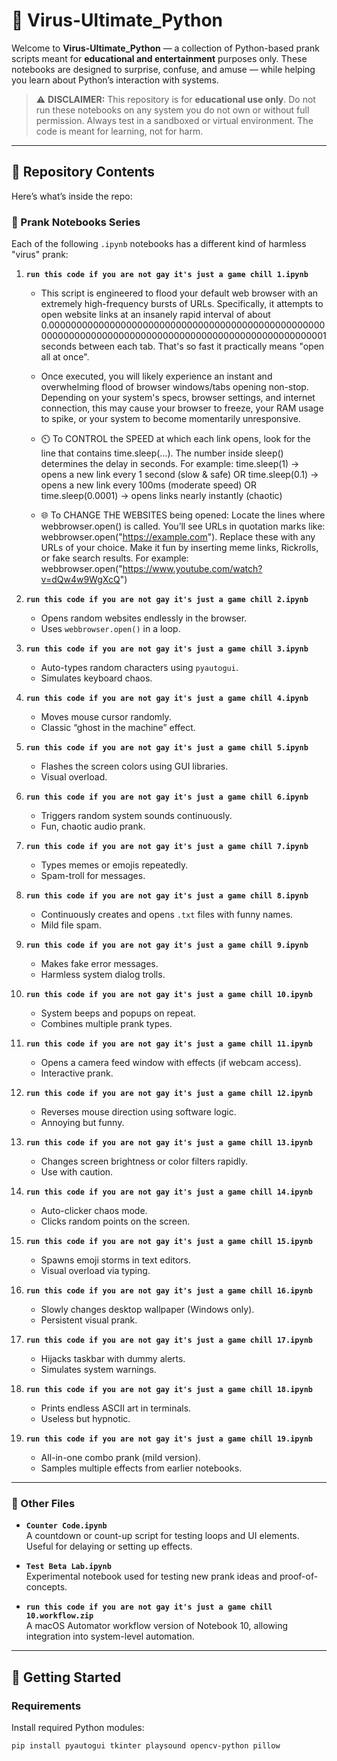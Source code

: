 # 🦠 Virus-Ultimate_Python

Welcome to **Virus-Ultimate_Python** — a collection of Python-based prank scripts meant for **educational and entertainment** purposes only. These notebooks are designed to surprise, confuse, and amuse — while helping you learn about Python’s interaction with systems.

> ⚠️ **DISCLAIMER:** This repository is for **educational use only**. Do not run these notebooks on any system you do not own or without full permission. Always test in a sandboxed or virtual environment. The code is meant for learning, not for harm.

---

## 📂 Repository Contents

Here’s what’s inside the repo:

### 🔁 Prank Notebooks Series
Each of the following `.ipynb` notebooks has a different kind of harmless "virus" prank:

1. **`run this code if you are not gay it's just a game chill 1.ipynb`**  
   - This script is engineered to flood your default web browser with an extremely high-frequency bursts of URLs. Specifically, it attempts to open website links at an insanely rapid interval of about 0.000000000000000000000000000000000000000000000000000000000000000000000000000000000000000000000000000001 seconds between each tab. That's so fast it practically means "open all at once".

   - Once executed, you will likely experience an instant and overwhelming flood of browser windows/tabs opening non-stop. Depending on your system's specs, browser settings, and internet connection, this may cause your browser to freeze, your RAM usage to spike, or your system to become momentarily unresponsive.
   - ⏲️ To CONTROL the SPEED at which each link opens, look for the line that contains time.sleep(...). The number inside sleep() determines the delay in seconds. For example: time.sleep(1) → opens a new link every 1 second (slow & safe) OR time.sleep(0.1) → opens a new link every 100ms (moderate speed) OR time.sleep(0.0001) → opens links nearly instantly (chaotic)
   - 🌐 To CHANGE THE WEBSITES being opened: Locate the lines where webbrowser.open() is called. You’ll see URLs in quotation marks like: webbrowser.open("https://example.com"). Replace these with any URLs of your choice. Make it fun by inserting meme links, Rickrolls, or fake search results. For example: webbrowser.open("https://www.youtube.com/watch?v=dQw4w9WgXcQ")

2. **`run this code if you are not gay it's just a game chill 2.ipynb`**  
   - Opens random websites endlessly in the browser.  
   - Uses `webbrowser.open()` in a loop.

3. **`run this code if you are not gay it's just a game chill 3.ipynb`**  
   - Auto-types random characters using `pyautogui`.  
   - Simulates keyboard chaos.

4. **`run this code if you are not gay it's just a game chill 4.ipynb`**  
   - Moves mouse cursor randomly.  
   - Classic “ghost in the machine” effect.

5. **`run this code if you are not gay it's just a game chill 5.ipynb`**  
   - Flashes the screen colors using GUI libraries.  
   - Visual overload.

6. **`run this code if you are not gay it's just a game chill 6.ipynb`**  
   - Triggers random system sounds continuously.  
   - Fun, chaotic audio prank.

7. **`run this code if you are not gay it's just a game chill 7.ipynb`**  
   - Types memes or emojis repeatedly.  
   - Spam-troll for messages.

8. **`run this code if you are not gay it's just a game chill 8.ipynb`**  
   - Continuously creates and opens `.txt` files with funny names.  
   - Mild file spam.

9. **`run this code if you are not gay it's just a game chill 9.ipynb`**  
   - Makes fake error messages.  
   - Harmless system dialog trolls.

10. **`run this code if you are not gay it's just a game chill 10.ipynb`**  
    - System beeps and popups on repeat.  
    - Combines multiple prank types.

11. **`run this code if you are not gay it's just a game chill 11.ipynb`**  
    - Opens a camera feed window with effects (if webcam access).  
    - Interactive prank.

12. **`run this code if you are not gay it's just a game chill 12.ipynb`**  
    - Reverses mouse direction using software logic.  
    - Annoying but funny.

13. **`run this code if you are not gay it's just a game chill 13.ipynb`**  
    - Changes screen brightness or color filters rapidly.  
    - Use with caution.

14. **`run this code if you are not gay it's just a game chill 14.ipynb`**  
    - Auto-clicker chaos mode.  
    - Clicks random points on the screen.

15. **`run this code if you are not gay it's just a game chill 15.ipynb`**  
    - Spawns emoji storms in text editors.  
    - Visual overload via typing.

16. **`run this code if you are not gay it's just a game chill 16.ipynb`**  
    - Slowly changes desktop wallpaper (Windows only).  
    - Persistent visual prank.

17. **`run this code if you are not gay it's just a game chill 17.ipynb`**  
    - Hijacks taskbar with dummy alerts.  
    - Simulates system warnings.

18. **`run this code if you are not gay it's just a game chill 18.ipynb`**  
    - Prints endless ASCII art in terminals.  
    - Useless but hypnotic.

19. **`run this code if you are not gay it's just a game chill 19.ipynb`**  
    - All-in-one combo prank (mild version).  
    - Samples multiple effects from earlier notebooks.

---

### 🔬 Other Files

- **`Counter Code.ipynb`**  
  A countdown or count-up script for testing loops and UI elements. Useful for delaying or setting up effects.

- **`Test Beta Lab.ipynb`**  
  Experimental notebook used for testing new prank ideas and proof-of-concepts.

- **`run this code if you are not gay it's just a game chill 10.workflow.zip`**  
  A macOS Automator workflow version of Notebook 10, allowing integration into system-level automation.

---

## 🚀 Getting Started

### Requirements
Install required Python modules:
```bash
pip install pyautogui tkinter playsound opencv-python pillow
